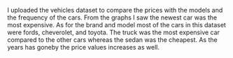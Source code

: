 I uploaded the vehicles dataset to compare the prices with the models and the frequency of the cars. From the graphs I saw the newest car was the most expensive. As for the brand and model most of the cars in this dataset were fords, cheverolet, and toyota. The truck was the most expensive car compared to the other cars whereas the sedan was the cheapest. As the years has goneby the price values increases as well. 
